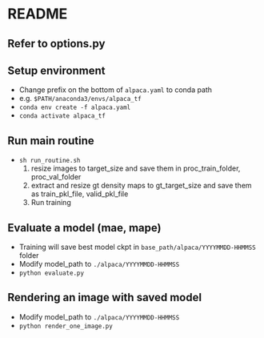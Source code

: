 # README
## Refer to options.py

## Setup environment
* Change prefix on the bottom of ```alpaca.yaml``` to conda path
* e.g. ```$PATH/anaconda3/envs/alpaca_tf```
* ```conda env create -f alpaca.yaml```
* ```conda activate alpaca_tf```

## Run main routine
* ```sh run_routine.sh```
    1. resize images to target_size and save them in proc_train_folder, proc_val_folder
    2. extract and resize gt density maps to gt_target_size and save them as train_pkl_file, valid_pkl_file
    3. Run training 

## Evaluate a model (mae, mape)
* Training will save best model ckpt in ```base_path/alpaca/YYYYMMDD-HHMMSS``` folder 
* Modify model_path to ```./alpaca/YYYYMMDD-HHMMSS```
* ```python evaluate.py```

## Rendering an image with saved model
* Modify model_path to ```./alpaca/YYYYMMDD-HHMMSS```
* ```python render_one_image.py```
